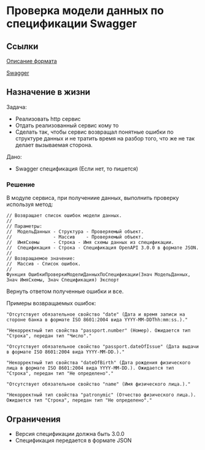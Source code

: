 # Проверка модели данных по спецификации Swagger

## Ссылки

[Описание формата](https://github.com/OAI/OpenAPI-Specification/blob/main/versions/3.0.0.md)

[Swagger](https://swagger.io/)

## Назначение в жизни

Задача:

* Реализовать http сервис
* Отдать реализованный сервис кому то
* Сделать так, чтобы сервис возвращал понятные ошибки по структуре данных и не тратить время на разбор того, что же не так делает вызываемая сторона.

Дано:

* Swagger спецификация (Если нет, то пишется)

### Решение

В модуле сервиса, при получениие данных, выполнить проверку используя метод:

```bsl
// Возвращает список ошибок модели данных.
//
// Параметры:
//  МодельДанных - Структура - Проверяемый объект.
//               - Массив    - Проверяемый объект.
//  ИмяСхемы     - Строка - Имя схемы данных из спецификации.
//  Спецификация - Строка - Спецификация OpenAPI 3.0.0 в формате JSON.
// 
// Возвращаемое значение:
//  Массив - Список ошибок.
//
Функция ОшибкиПроверкиМоделиДанныхПоСпецификации(Знач МодельДанных, Знач ИмяСхемы, Знач Спецификация) Экспорт
```

Вернуть ответом полученные ошибки и все.

Примеры возвращаемых ошибок:

```bsl
"Отсутствует обязательное свойство "date" (Дата и время записи на стороне банка в формате ISO 8601:2004 вида YYYY-MM-DDThh:mm:ss.)."

"Некорректный тип свойства "passport.number" (Номер). Ожидается тип "Строка", передан тип "Число"."

"Отсутствует обязательное свойство "passport.dateOfIssue" (Дата выдачи в формате ISO 8601:2004 вида YYYY-MM-DD.)."

"Некорректный тип свойства "dateOfBirth" (Дата рождения физического лица в формате ISO 8601:2004 вида YYYY-MM-DD.). Ожидается тип "Строка", передан тип "Не определено"."

"Отсутствует обязательное свойство "name" (Имя физического лица.)."

"Некорректный тип свойства "patronymic" (Отчество физического лица.). Ожидается тип "Строка", передан тип "Не определено"."
```

## Ограничения

* Версия спецификации должна быть 3.0.0
* Спецификация передается в формате JSON
